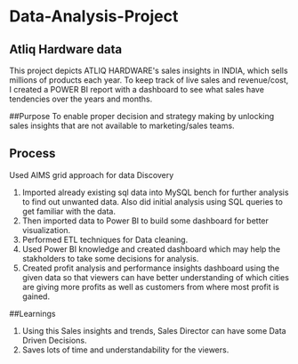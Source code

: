 # Data-Analysis-Project
## Atliq Hardware data

This project depicts ATLIQ HARDWARE's sales insights in INDIA, which sells millions of products each year. To keep track of live sales and revenue/cost, I created a POWER BI report with a dashboard to see what sales have tendencies over the years and months.

##Purpose
To enable proper decision and strategy making by unlocking sales insights that are not available to marketing/sales teams.

## Process

Used AIMS grid approach for data Discovery

1. Imported already existing sql data into MySQL bench for further analysis to find out unwanted data. Also did initial analysis using SQL queries to get familiar with the data.
2. Then imported data to Power BI to build some dashboard for better visualization.
3. Performed ETL techniques for Data cleaning.
4. Used Power BI knowledge and created dashboard which may help the stakholders to take some decisions for analysis.
5. Created profit analysis and performance insights dashboard using the given data so that viewers can have better understanding of which cities are giving more profits as well as customers from where most profit is gained.

##Learnings
1.	Using this Sales insights and trends, Sales Director can have some Data Driven Decisions.
2.	Saves lots of time and understandability for the viewers.



